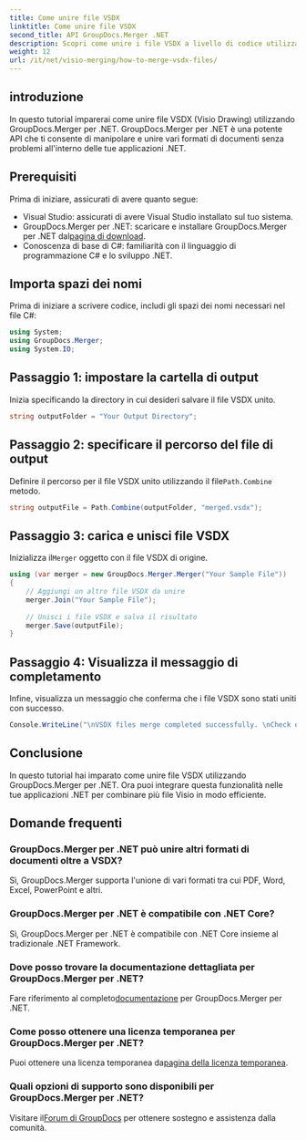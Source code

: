 ```yaml
---
title: Come unire file VSDX
linktitle: Come unire file VSDX
second_title: API GroupDocs.Merger .NET
description: Scopri come unire i file VSDX a livello di codice utilizzando GroupDocs.Merger per .NET. Questo tutorial fornisce istruzioni dettagliate con esempi di codice.
weight: 12
url: /it/net/visio-merging/how-to-merge-vsdx-files/
---
```

## introduzione
In questo tutorial imparerai come unire file VSDX (Visio Drawing) utilizzando GroupDocs.Merger per .NET. GroupDocs.Merger per .NET è una potente API che ti consente di manipolare e unire vari formati di documenti senza problemi all'interno delle tue applicazioni .NET.
## Prerequisiti
Prima di iniziare, assicurati di avere quanto segue:
- Visual Studio: assicurati di avere Visual Studio installato sul tuo sistema.
-  GroupDocs.Merger per .NET: scaricare e installare GroupDocs.Merger per .NET dal[pagina di download](https://releases.groupdocs.com/merger/net/).
- Conoscenza di base di C#: familiarità con il linguaggio di programmazione C# e lo sviluppo .NET.

## Importa spazi dei nomi
Prima di iniziare a scrivere codice, includi gli spazi dei nomi necessari nel file C#:
```csharp
using System; 
using GroupDocs.Merger;
using System.IO;
```
## Passaggio 1: impostare la cartella di output
Inizia specificando la directory in cui desideri salvare il file VSDX unito.
```csharp
string outputFolder = "Your Output Directory";
```
## Passaggio 2: specificare il percorso del file di output
 Definire il percorso per il file VSDX unito utilizzando il file`Path.Combine` metodo.
```csharp
string outputFile = Path.Combine(outputFolder, "merged.vsdx");
```
## Passaggio 3: carica e unisci file VSDX
 Inizializza il`Merger` oggetto con il file VSDX di origine.
```csharp
using (var merger = new GroupDocs.Merger.Merger("Your Sample File"))
{
    // Aggiungi un altro file VSDX da unire
    merger.Join("Your Sample File");
    
    // Unisci i file VSDX e salva il risultato
    merger.Save(outputFile);
}
```
## Passaggio 4: Visualizza il messaggio di completamento
Infine, visualizza un messaggio che conferma che i file VSDX sono stati uniti con successo.
```csharp
Console.WriteLine("\nVSDX files merge completed successfully. \nCheck output in {0}", outputFolder);
```

## Conclusione
In questo tutorial hai imparato come unire file VSDX utilizzando GroupDocs.Merger per .NET. Ora puoi integrare questa funzionalità nelle tue applicazioni .NET per combinare più file Visio in modo efficiente.

## Domande frequenti
### GroupDocs.Merger per .NET può unire altri formati di documenti oltre a VSDX?
Sì, GroupDocs.Merger supporta l'unione di vari formati tra cui PDF, Word, Excel, PowerPoint e altri.
### GroupDocs.Merger per .NET è compatibile con .NET Core?
Sì, GroupDocs.Merger per .NET è compatibile con .NET Core insieme al tradizionale .NET Framework.
### Dove posso trovare la documentazione dettagliata per GroupDocs.Merger per .NET?
 Fare riferimento al completo[documentazione](https://tutorials.groupdocs.com/merger/net/) per GroupDocs.Merger per .NET.
### Come posso ottenere una licenza temporanea per GroupDocs.Merger per .NET?
 Puoi ottenere una licenza temporanea da[pagina della licenza temporanea](https://purchase.groupdocs.com/temporary-license/).
### Quali opzioni di supporto sono disponibili per GroupDocs.Merger per .NET?
 Visitare il[Forum di GroupDocs](https://forum.groupdocs.com/c/merger/32) per ottenere sostegno e assistenza dalla comunità.